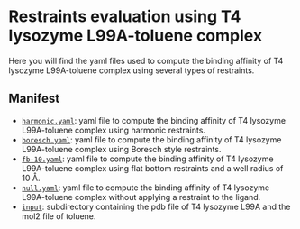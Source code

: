 # Restraints evaluation using  T4 lysozyme L99A-toluene complex

Here you will find the yaml files used to compute the binding affinity of T4 lysozyme L99A-toluene complex using several types of restraints.

## Manifest

- [`harmonic.yaml`](harmonic.yaml): yaml file to compute the binding affinity of T4 lysozyme L99A-toluene complex using harmonic restraints.
- [`boresch.yaml`](boresch.yaml): yaml file to compute the binding affinity of T4 lysozyme L99A-toluene complex using Boresch style restraints.
- [`fb-10.yaml`]( fb-10.yaml): yaml file to compute the binding affinity of T4 lysozyme L99A-toluene complex using flat bottom restraints and a well radius of 10 Å.
- [`null.yaml`](null.yaml): yaml file to compute the binding affinity of T4 lysozyme L99A-toluene complex without applying a restraint to the ligand.
- [`input`](input): subdirectory containing the pdb file of T4 lysozyme L99A and the mol2 file of toluene.
